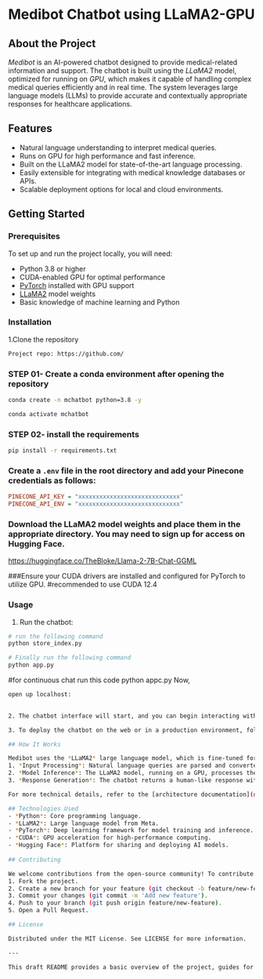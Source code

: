 

# Medibot Chatbot using LLaMA2-GPU



## About the Project

*Medibot* is an AI-powered chatbot designed to provide medical-related information and support. The chatbot is built using the *LLaMA2* model, optimized for running on *GPU*, which makes it capable of handling complex medical queries efficiently and in real time. The system leverages large language models (LLMs) to provide accurate and contextually appropriate responses for healthcare applications.

## Features
- Natural language understanding to interpret medical queries.
- Runs on GPU for high performance and fast inference.
- Built on the LLaMA2 model for state-of-the-art language processing.
- Easily extensible for integrating with medical knowledge databases or APIs.
- Scalable deployment options for local and cloud environments.

## Getting Started

### Prerequisites
To set up and run the project locally, you will need:
- Python 3.8 or higher
- CUDA-enabled GPU for optimal performance
- [PyTorch](https://pytorch.org/) installed with GPU support
- [LLaMA2](https://huggingface.co/meta-llama/LLaMA2) model weights
- Basic knowledge of machine learning and Python

### Installation

1.Clone the repository

```bash
Project repo: https://github.com/
```

### STEP 01- Create a conda environment after opening the repository

```bash
conda create -n mchatbot python=3.8 -y
```

```bash
conda activate mchatbot
```

### STEP 02- install the requirements
```bash
pip install -r requirements.txt
```


### Create a `.env` file in the root directory and add your Pinecone credentials as follows:

```ini
PINECONE_API_KEY = "xxxxxxxxxxxxxxxxxxxxxxxxxxxxx"
PINECONE_API_ENV = "xxxxxxxxxxxxxxxxxxxxxxxxxxxxx"
```

   

### Download the LLaMA2 model weights and place them in the appropriate directory. You may need to sign up for access on Hugging Face.
   https://huggingface.co/TheBloke/Llama-2-7B-Chat-GGML

###Ensure your CUDA drivers are installed and configured for PyTorch to utilize GPU.
   #recommended to use CUDA 12.4

### Usage

1. Run the chatbot:
   
```bash
# run the following command
python store_index.py
```

```bash
# Finally run the following command
python app.py
```
#for continuous chat run this code 
python appc.py
Now,
```bash
open up localhost:
   

2. The chatbot interface will start, and you can begin interacting with Medibot by asking medical-related questions.

3. To deploy the chatbot on the web or in a production environment, follow the deployment steps in the deployment.md file (if available).

## How It Works

Medibot uses the *LLaMA2* large language model, which is fine-tuned for medical conversations. The chatbot operates by:
1. *Input Processing*: Natural language queries are parsed and converted into a format suitable for the LLaMA2 model.
2. *Model Inference*: The LLaMA2 model, running on a GPU, processes the query and generates a context-aware response.
3. *Response Generation*: The chatbot returns a human-like response with relevant medical information.

For more technical details, refer to the [architecture documentation](docs/architecture.md).

## Technologies Used
- *Python*: Core programming language.
- *LLaMA2*: Large language model from Meta.
- *PyTorch*: Deep learning framework for model training and inference.
- *CUDA*: GPU acceleration for high-performance computing.
- *Hugging Face*: Platform for sharing and deploying AI models.
  
## Contributing

We welcome contributions from the open-source community! To contribute:
1. Fork the project.
2. Create a new branch for your feature (git checkout -b feature/new-feature).
3. Commit your changes (git commit -m 'Add new feature').
4. Push to your branch (git push origin feature/new-feature).
5. Open a Pull Request.

## License

Distributed under the MIT License. See LICENSE for more information.

---

This draft README provides a basic overview of the project, guides for setup and usage, and includes links to additional documentation where relevant. Make sure to update any links to images, documentation, and additional files that are specific to the repository.

